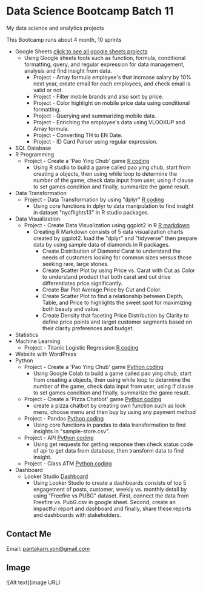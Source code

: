 # Data Science Bootcamp Batch 11
My data science and analytics projects

This Bootcamp runs about 4 month, 10 sprints

 - Google Sheets [click to see all google sheets projects](https://docs.google.com/spreadsheets/d/1cyFkvSz7lZpRSHQqoeE-b8-wipPdMJkl20PyGxxHDCE/edit?gid=2026653855#gid=2026653855)
   - Using Google sheets tools such as function, formula, conditional formatting, query, and regular expression for data management, analysis and find insight from data.
     - Project - Array formula employee's that increase salary by 10% next year, create email for each employees, and check email is valid or not.
     - Project - Filter mobile brands and also sort by price.
     - Project - Color highlight on mobile price data using conditional formatting.
     - Project - Querying and summarizing mobile data.
     - Project - Enriching the employee's data using VLOOKUP and Array formula.
     - Project - Converting TH to EN Date.
     - Project - ID Card Parser using regular expression.
 - SQL Database
 - R Programming
   - Project - Create a 'Pao Ying Chub' game [R coding](link)
     - Using R studio to build a game called pao ying chub, start from creating a objects, then using while loop to determine the number of the game, check data input from user, using if clause to set games condition and finally, summarize the game result.
 - Data Transformation
   - Project - Data Transformation by using "dplyr" [R coding](link)
     - Using core functions in dplyr to data manipulation to find insight in dataset "nycflights13" in R studio packages.
 - Data Visualization
   - Project - Create Data Visualization using ggplot2 in R [R markdown](https://github.com/moonpantakarn/dsb-batch11/blob/main/r-programming/Data_viz_ggplot_R.PDF)
     - Creating R Markdown consists of 5 data visualization charts created by ggplot2. load the "dplyr" and "tidyverse" then prepare data by using sample data of diamonds in R packages.
       - Create Distribution of Diamond Carat to understand the needs of customers looking for common sizes versus those seeking rare, large stones.
       - Create Scatter Plot by using Price vs. Carat with Cut as Color to understand product that both carat and cut drive differentiates price  significantly.
       - Create Bar Plot Average Price by Cut and Color. 
       - Create Scatter Plot to find a relationship between Depth, Table, and Price to highlights the sweet spot for maximizing both beauty and value.
       - Create Density that faceting Price Distribution by Clarity to define price points and target customer segments based on their clarity preferences and budget.
 - Statistics
 - Machine Learning
   - Project - Titanic Logistic Regression [R coding](link)
 - Website with WordPress
 - Python
   - Project - Create a 'Pao Ying Chub' game [Python coding](https://colab.research.google.com/drive/1nBXtcb5oFbBnEx-xPdmQDUQkXrtSVD5x)
     - Using Google Colab to build a game called pao ying chub, start from creating a objects, then using while loop to determine the number of the game, check data input from user, using if clause to set games condition and finally, summarize the game result.
   - Project - Create a 'Pizza Chatbot' game [Python coding](https://colab.research.google.com/drive/1vdCsP0iXRICH9FBkiW2ZSV6fV9-QncfT#scrollTo=TVMrIjsMtnBX)
     - create a pizza chatbot by creating own function such as look menu, choose menu and then buy by using any payment method
   - Project - Pandas [Python coding](https://colab.research.google.com/drive/1ecspGA4WFKvt_33SvSXLeL6gGGN2Q3Ps#scrollTo=pcFRkobBRj2q&uniqifier=3)
     - Using core functions in pandas to data transformation to find insights in "sample-store.csv".
   - Project - API [Python coding](https://colab.research.google.com/drive/1RrGt091eU3-a8w5uZZVkcL1IeUOpqUIf#scrollTo=kbgTYUftP_6X&uniqifier=1)
     - Using get requests for getting response then check status code of api to get data from database, then transform data to find insight.
   - Project - Class ATM [Python coding](https://colab.research.google.com/drive/1RrGt091eU3-a8w5uZZVkcL1IeUOpqUIf#scrollTo=kbgTYUftP_6X&uniqifier=1)
 - Dashboard
   - Looker Studio [Dashboard](https://lookerstudio.google.com/reporting/0216190b-264a-4fe6-a18d-36085a36fe2f)
     - Using Looker Studio to create a dashboards consists of top 5 engagement of posts, customer, weekly vs. monthly detail by using "Freefire vs PUBG" dataset. First, connect the data from Freefire vs. PubG.csv in google sheet. Second, create an impactful report and dashboard and finally, share these reports and dashboards with stakeholders. 

## Contact Me
Email: pantakarn.yon@gmail.com  

## Image
![Alt text](image URL)
